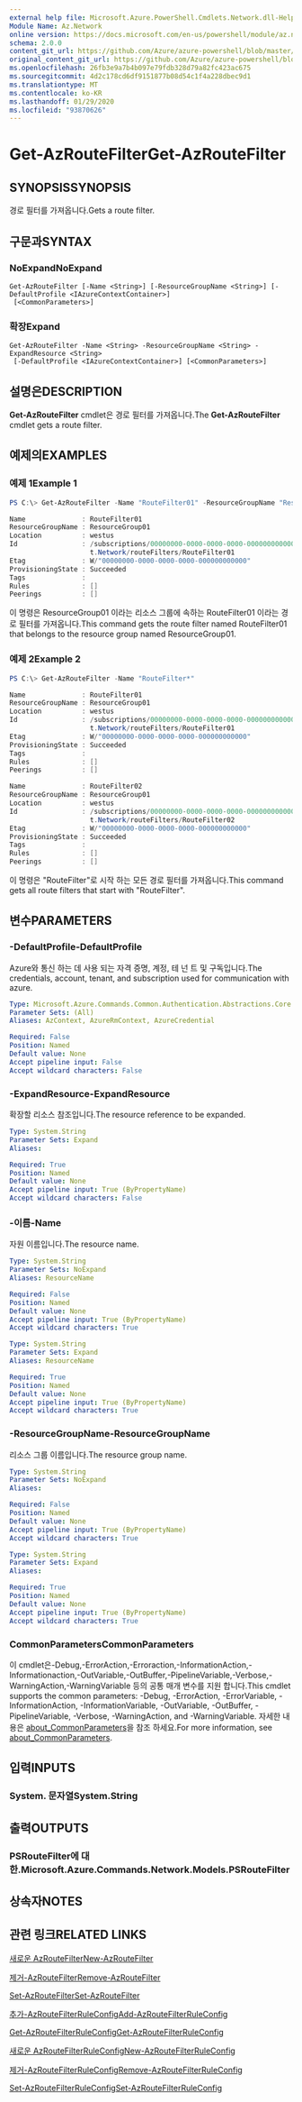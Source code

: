 ```yaml
---
external help file: Microsoft.Azure.PowerShell.Cmdlets.Network.dll-Help.xml
Module Name: Az.Network
online version: https://docs.microsoft.com/en-us/powershell/module/az.network/get-azroutefilter
schema: 2.0.0
content_git_url: https://github.com/Azure/azure-powershell/blob/master/src/Network/Network/help/Get-AzRouteFilter.md
original_content_git_url: https://github.com/Azure/azure-powershell/blob/master/src/Network/Network/help/Get-AzRouteFilter.md
ms.openlocfilehash: 26fb3e9a7b4b097e79fdb328d79a82fc423ac675
ms.sourcegitcommit: 4d2c178cd6df9151877b08d54c1f4a228dbec9d1
ms.translationtype: MT
ms.contentlocale: ko-KR
ms.lasthandoff: 01/29/2020
ms.locfileid: "93870626"
---
```

# <span data-ttu-id="5e888-101">Get-AzRouteFilter</span><span class="sxs-lookup"><span data-stu-id="5e888-101">Get-AzRouteFilter</span></span>

## <span data-ttu-id="5e888-102">SYNOPSIS</span><span class="sxs-lookup"><span data-stu-id="5e888-102">SYNOPSIS</span></span>
<span data-ttu-id="5e888-103">경로 필터를 가져옵니다.</span><span class="sxs-lookup"><span data-stu-id="5e888-103">Gets a route filter.</span></span>

## <span data-ttu-id="5e888-104">구문과</span><span class="sxs-lookup"><span data-stu-id="5e888-104">SYNTAX</span></span>

### <span data-ttu-id="5e888-105">NoExpand</span><span class="sxs-lookup"><span data-stu-id="5e888-105">NoExpand</span></span>
```
Get-AzRouteFilter [-Name <String>] [-ResourceGroupName <String>] [-DefaultProfile <IAzureContextContainer>]
 [<CommonParameters>]
```

### <span data-ttu-id="5e888-106">확장</span><span class="sxs-lookup"><span data-stu-id="5e888-106">Expand</span></span>
```
Get-AzRouteFilter -Name <String> -ResourceGroupName <String> -ExpandResource <String>
 [-DefaultProfile <IAzureContextContainer>] [<CommonParameters>]
```

## <span data-ttu-id="5e888-107">설명은</span><span class="sxs-lookup"><span data-stu-id="5e888-107">DESCRIPTION</span></span>
<span data-ttu-id="5e888-108">**Get-AzRouteFilter** cmdlet은 경로 필터를 가져옵니다.</span><span class="sxs-lookup"><span data-stu-id="5e888-108">The **Get-AzRouteFilter** cmdlet gets a route filter.</span></span>

## <span data-ttu-id="5e888-109">예제의</span><span class="sxs-lookup"><span data-stu-id="5e888-109">EXAMPLES</span></span>

### <span data-ttu-id="5e888-110">예제 1</span><span class="sxs-lookup"><span data-stu-id="5e888-110">Example 1</span></span>
```powershell
PS C:\> Get-AzRouteFilter -Name "RouteFilter01" -ResourceGroupName "ResourceGroup01"

Name              : RouteFilter01
ResourceGroupName : ResourceGroup01
Location          : westus
Id                : /subscriptions/00000000-0000-0000-0000-000000000000/resourceGroups/ResourceGroup01/providers/Microsof
                    t.Network/routeFilters/RouteFilter01
Etag              : W/"00000000-0000-0000-0000-000000000000"
ProvisioningState : Succeeded
Tags              :
Rules             : []
Peerings          : []
```

<span data-ttu-id="5e888-111">이 명령은 ResourceGroup01 이라는 리소스 그룹에 속하는 RouteFilter01 이라는 경로 필터를 가져옵니다.</span><span class="sxs-lookup"><span data-stu-id="5e888-111">This command gets the route filter named RouteFilter01 that belongs to the resource group named ResourceGroup01.</span></span>

### <span data-ttu-id="5e888-112">예제 2</span><span class="sxs-lookup"><span data-stu-id="5e888-112">Example 2</span></span>
```powershell
PS C:\> Get-AzRouteFilter -Name "RouteFilter*"

Name              : RouteFilter01
ResourceGroupName : ResourceGroup01
Location          : westus
Id                : /subscriptions/00000000-0000-0000-0000-000000000000/resourceGroups/ResourceGroup01/providers/Microsof
                    t.Network/routeFilters/RouteFilter01
Etag              : W/"00000000-0000-0000-0000-000000000000"
ProvisioningState : Succeeded
Tags              :
Rules             : []
Peerings          : []

Name              : RouteFilter02
ResourceGroupName : ResourceGroup01
Location          : westus
Id                : /subscriptions/00000000-0000-0000-0000-000000000000/resourceGroups/ResourceGroup01/providers/Microsof
                    t.Network/routeFilters/RouteFilter02
Etag              : W/"00000000-0000-0000-0000-000000000000"
ProvisioningState : Succeeded
Tags              :
Rules             : []
Peerings          : []
```

<span data-ttu-id="5e888-113">이 명령은 "RouteFilter"로 시작 하는 모든 경로 필터를 가져옵니다.</span><span class="sxs-lookup"><span data-stu-id="5e888-113">This command gets all route filters that start with "RouteFilter".</span></span>

## <span data-ttu-id="5e888-114">변수</span><span class="sxs-lookup"><span data-stu-id="5e888-114">PARAMETERS</span></span>

### <span data-ttu-id="5e888-115">-DefaultProfile</span><span class="sxs-lookup"><span data-stu-id="5e888-115">-DefaultProfile</span></span>
<span data-ttu-id="5e888-116">Azure와 통신 하는 데 사용 되는 자격 증명, 계정, 테 넌 트 및 구독입니다.</span><span class="sxs-lookup"><span data-stu-id="5e888-116">The credentials, account, tenant, and subscription used for communication with azure.</span></span>

```yaml
Type: Microsoft.Azure.Commands.Common.Authentication.Abstractions.Core.IAzureContextContainer
Parameter Sets: (All)
Aliases: AzContext, AzureRmContext, AzureCredential

Required: False
Position: Named
Default value: None
Accept pipeline input: False
Accept wildcard characters: False
```

### <span data-ttu-id="5e888-117">-ExpandResource</span><span class="sxs-lookup"><span data-stu-id="5e888-117">-ExpandResource</span></span>
<span data-ttu-id="5e888-118">확장할 리소스 참조입니다.</span><span class="sxs-lookup"><span data-stu-id="5e888-118">The resource reference to be expanded.</span></span>

```yaml
Type: System.String
Parameter Sets: Expand
Aliases:

Required: True
Position: Named
Default value: None
Accept pipeline input: True (ByPropertyName)
Accept wildcard characters: False
```

### <span data-ttu-id="5e888-119">-이름</span><span class="sxs-lookup"><span data-stu-id="5e888-119">-Name</span></span>
<span data-ttu-id="5e888-120">자원 이름입니다.</span><span class="sxs-lookup"><span data-stu-id="5e888-120">The resource name.</span></span>

```yaml
Type: System.String
Parameter Sets: NoExpand
Aliases: ResourceName

Required: False
Position: Named
Default value: None
Accept pipeline input: True (ByPropertyName)
Accept wildcard characters: True
```

```yaml
Type: System.String
Parameter Sets: Expand
Aliases: ResourceName

Required: True
Position: Named
Default value: None
Accept pipeline input: True (ByPropertyName)
Accept wildcard characters: True
```

### <span data-ttu-id="5e888-121">-ResourceGroupName</span><span class="sxs-lookup"><span data-stu-id="5e888-121">-ResourceGroupName</span></span>
<span data-ttu-id="5e888-122">리소스 그룹 이름입니다.</span><span class="sxs-lookup"><span data-stu-id="5e888-122">The resource group name.</span></span>

```yaml
Type: System.String
Parameter Sets: NoExpand
Aliases:

Required: False
Position: Named
Default value: None
Accept pipeline input: True (ByPropertyName)
Accept wildcard characters: True
```

```yaml
Type: System.String
Parameter Sets: Expand
Aliases:

Required: True
Position: Named
Default value: None
Accept pipeline input: True (ByPropertyName)
Accept wildcard characters: True
```

### <span data-ttu-id="5e888-123">CommonParameters</span><span class="sxs-lookup"><span data-stu-id="5e888-123">CommonParameters</span></span>
<span data-ttu-id="5e888-124">이 cmdlet은-Debug,-ErrorAction,-Erroraction,-InformationAction,-Informationaction,-OutVariable,-OutBuffer,-PipelineVariable,-Verbose,-WarningAction,-WarningVariable 등의 공통 매개 변수를 지원 합니다.</span><span class="sxs-lookup"><span data-stu-id="5e888-124">This cmdlet supports the common parameters: -Debug, -ErrorAction, -ErrorVariable, -InformationAction, -InformationVariable, -OutVariable, -OutBuffer, -PipelineVariable, -Verbose, -WarningAction, and -WarningVariable.</span></span> <span data-ttu-id="5e888-125">자세한 내용은 [about_CommonParameters](https://go.microsoft.com/fwlink/?LinkID=113216)을 참조 하세요.</span><span class="sxs-lookup"><span data-stu-id="5e888-125">For more information, see [about_CommonParameters](https://go.microsoft.com/fwlink/?LinkID=113216).</span></span>

## <span data-ttu-id="5e888-126">입력</span><span class="sxs-lookup"><span data-stu-id="5e888-126">INPUTS</span></span>

### <span data-ttu-id="5e888-127">System. 문자열</span><span class="sxs-lookup"><span data-stu-id="5e888-127">System.String</span></span>

## <span data-ttu-id="5e888-128">출력</span><span class="sxs-lookup"><span data-stu-id="5e888-128">OUTPUTS</span></span>

### <span data-ttu-id="5e888-129">PSRouteFilter에 대 한.</span><span class="sxs-lookup"><span data-stu-id="5e888-129">Microsoft.Azure.Commands.Network.Models.PSRouteFilter</span></span>

## <span data-ttu-id="5e888-130">상속자</span><span class="sxs-lookup"><span data-stu-id="5e888-130">NOTES</span></span>

## <span data-ttu-id="5e888-131">관련 링크</span><span class="sxs-lookup"><span data-stu-id="5e888-131">RELATED LINKS</span></span>

[<span data-ttu-id="5e888-132">새로운 AzRouteFilter</span><span class="sxs-lookup"><span data-stu-id="5e888-132">New-AzRouteFilter</span></span>](./New-AzRouteFilter.md)

[<span data-ttu-id="5e888-133">제거-AzRouteFilter</span><span class="sxs-lookup"><span data-stu-id="5e888-133">Remove-AzRouteFilter</span></span>](./Remove-AzRouteFilter.md)

[<span data-ttu-id="5e888-134">Set-AzRouteFilter</span><span class="sxs-lookup"><span data-stu-id="5e888-134">Set-AzRouteFilter</span></span>](./Set-AzRouteFilter.md)

[<span data-ttu-id="5e888-135">추가-AzRouteFilterRuleConfig</span><span class="sxs-lookup"><span data-stu-id="5e888-135">Add-AzRouteFilterRuleConfig</span></span>](./Add-AzRouteFilterRuleConfig.md)

[<span data-ttu-id="5e888-136">Get-AzRouteFilterRuleConfig</span><span class="sxs-lookup"><span data-stu-id="5e888-136">Get-AzRouteFilterRuleConfig</span></span>](./Get-AzRouteFilterRuleConfig.md)

[<span data-ttu-id="5e888-137">새로운 AzRouteFilterRuleConfig</span><span class="sxs-lookup"><span data-stu-id="5e888-137">New-AzRouteFilterRuleConfig</span></span>](./New-AzRouteFilterRuleConfig.md)

[<span data-ttu-id="5e888-138">제거-AzRouteFilterRuleConfig</span><span class="sxs-lookup"><span data-stu-id="5e888-138">Remove-AzRouteFilterRuleConfig</span></span>](./Remove-AzRouteFilterRuleConfig.md)

[<span data-ttu-id="5e888-139">Set-AzRouteFilterRuleConfig</span><span class="sxs-lookup"><span data-stu-id="5e888-139">Set-AzRouteFilterRuleConfig</span></span>](./Set-AzRouteFilterRuleConfig.md)
